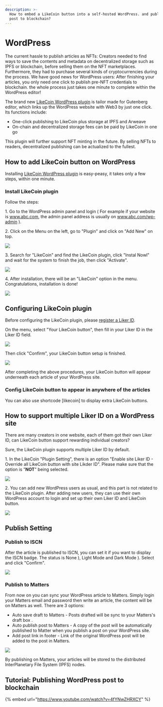 ```yaml
---
description: >-
  How to embed a LikeCoin button into a self-hosted WordPress. and publishing
  post to blockchain?
---
```


# WordPress

The current hassle to publish articles as NFTs: Creators needed to find ways to save the contents and metadata on decentralized storage such as IPFS or blockchain, before selling them on the NFT marketplaces. Furthermore, they had to purchase several kinds of cryptocurrencies during the process. We have good news for WordPress users: After finishing your articles, you only need one click to publish pre-NFT credentials to blockchain. the whole process just takes one minute to complete within the WordPress editor!

The brand new [LikeCoin WordPress plugin](https://wordpress.org/plugins/likecoin/) is tailor made for Gutenberg editor, which links up the WordPress website with Web3 by just one click. Its functions include:

* One-click publishing to LikeCoin plus storage at IPFS and Arweave
* On-chain and decentralized storage fees can be paid by LikeCoin in one go

This plugin will further support NFT minting in the future. By selling NFTs to readers, decentralized publishing can be actualized to the fullest.

## How to add LikeCoin button on WordPress

Installing [LikeCoin WordPress plugin](https://wordpress.org/plugins/likecoin/) is easy-peasy, it takes only a few steps, within one minute.

### Install LikeCoin plugin <a href="#likecoin" id="likecoin"></a>

Follow the steps:

1\. Go to the WordPress admin panel and login ( For example if your website is www.abc.com, the admin panel address is usually on www.abc.com/wp-admin ).

2\. Click on the Menu on the left, go to "Plugin" and click on "Add New" on top.

![](../.gitbook/assets/wordpress-1-en.png)

3\. Search for "LikeCoin" and find the LikeCoin plugin, click "Instal Nowl" and wait for the system to finish the job, then click "Activate".

![](../.gitbook/assets/wordpress-2-en.png)

4\. After installation, there will be an "LikeCoin" option in the menu. Congratulations,  installation is done!

![](../.gitbook/assets/wordpress-3-en.png)

## Configuring LikeCoin plugin

Before configuring the LikeCoin plugin, please [register a Liker ID](liker-id/).

On the menu, select "Your LikeCoin button",  then fill in your Liker ID in the Liker ID field.

![](../.gitbook/assets/wordpress-4-en.png)

Then click "Confirm",  your LikeCoin button setup is finished.

![](../.gitbook/assets/wordpress-5-en.png)

After completing the above procedures, your LikeCoin button will appear underneath each article of your WordPress site.&#x20;

### Config LikeCoin button to appear in anywhere of the articles

You can also use shortcode \[likecoin] to display extra LikeCoin buttons.

## How to support multiple Liker ID on a WordPress site

There are many creators in one website, each of them got their own Liker ID, can LikeCoin button support rewarding individual creators?

Sure, the LikeCoin plugin supports multiple Liker ID by default.

1\. In the LikeCoin "Plugin Setting", there is an option "Enable site Liker ID - Override all LikeCoin button with site Likder ID". Please make sure that the option is "**NOT**" being selected.

![](../.gitbook/assets/wordpress-6-en.png)

2\. You can add new WordPress users as usual, and this part is not related to the LikeCoin plugin. After adding new users, they can use their own WordPress account to login and set up their own Liker ID and LikeCoin button.

![](../.gitbook/assets/wordpress-7-en.png)

## Publish Setting

### Publish to ISCN

After the article is published to ISCN, you can set it if you want to display the ISCN badge. The status is None ), Light Mode  and Dark Mode ). Select and click "Confirm".

![](../.gitbook/assets/wordpress-9-en.png)

### Publish to Matters

From now on you can sync your WordPress article to Matters. Simply login your Matters email and password then write an article, the content will be on Matters as well. There are 3 options:

* Auto save draft to Matters - Posts drafted will be sync to your Matters's draft box  .
* Auto publish post to Matters - A copy of the post will be automatically published to Matter when you publish a post on your WordPress site.
* Add post link in footer - Link of the original WordPress post will be added to the post in Matters.

![](../.gitbook/assets/wordpress-8-en.png)

By publishing on Matters, your articles will be stored to the distributed InterPlanetary File System (IPFS) nodes.

## Tutorial: Publishing WordPress post to blockchain

{% embed url="https://www.youtube.com/watch?v=4fYNwZHRXCY" %}


